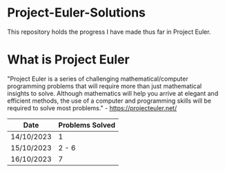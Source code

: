 # Project-Euler-Solutions
This repository holds the progress I have made thus far in Project Euler. 


# What is Project Euler 
"Project Euler is a series of challenging mathematical/computer programming problems that will require more than just mathematical insights to solve. Although mathematics will help you arrive at elegant and efficient methods, the use of a computer and programming skills will be required to solve most problems." - https://projecteuler.net/


|Date  |Problems Solved | 
|---| --- |
|14/10/2023 | 1| 
|15/10/2023| 2 - 6| 
|16/10/2023| 7 |

